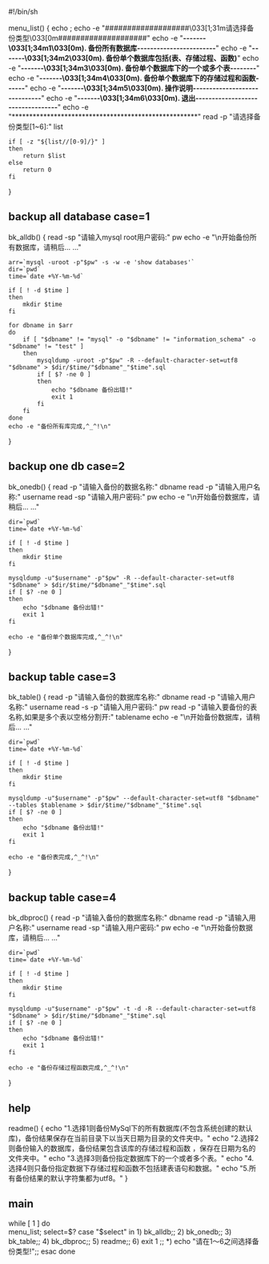 #!/bin/sh


menu_list()
{
    echo  ;
    echo -e "###################\\033[1;31m请选择备份类型\\033[0m####################"
    echo -e "**-------\\033[1;34m1\\033[0m). 备份所有数据库------------------------**"
    echo -e "**-------\\033[1;34m2\\033[0m). 备份单个数据库包括(表、存储过程、函数)**"
    echo -e "**-------\\033[1;34m3\\033[0m). 备份单个数据库下的一个或多个表--------**"
    echo -e "**-------\\033[1;34m4\\033[0m). 备份单个数据库下的存储过程和函数------**"
    echo -e "**-------\\033[1;34m5\\033[0m). 操作说明------------------------------**"
    echo -e "**-------\\033[1;34m6\\033[0m). 退出----------------------------------**"
    echo -e "*****************************************************"
    read -p "请选择备份类型[1~6]:" list
    
    if [ -z "${list//[0-9]/}" ]
    then
        return $list
    else
        return 0
    fi
    
}


## backup all database case=1
bk_alldb()
{
    read -sp "请输入mysql root用户密码:" pw
    echo -e "\n开始备份所有数据库，请稍后... ..."
    
    arr=`mysql -uroot -p"$pw" -s -w -e 'show databases'`
    dir=`pwd`
    time=`date +%Y-%m-%d`
    
    if [ ! -d $time ]
    then
        mkdir $time
    fi

    for dbname in $arr
    do
        if [ "$dbname" != "mysql" -o "$dbname" != "information_schema" -o "$dbname" != "test" ]
        then
            mysqldump -uroot -p"$pw" -R --default-character-set=utf8 "$dbname" > $dir/$time/"$dbname"_"$time".sql
            if [ $? -ne 0 ]
            then
                echo "$dbname 备份出错!"
                exit 1
            fi
        fi
    done
    echo -e "备份所有库完成,^_^!\n"
}

## backup one db case=2
bk_onedb()
{
    read -p "请输入备份的数据名称:" dbname
    read -p "请输入用户名称:" username
    read -sp "请输入用户密码:" pw
    echo -e "\n开始备份数据库，请稍后... ..."
    
    dir=`pwd`
    time=`date +%Y-%m-%d`
    
    if [ ! -d $time ]
    then
        mkdir $time
    fi
    
    mysqldump -u"$username" -p"$pw" -R --default-character-set=utf8 "$dbname" > $dir/$time/"$dbname"_"$time".sql
    if [ $? -ne 0 ]
    then
        echo "$dbname 备份出错!"
        exit 1
    fi

    echo -e "备份单个数据库完成,^_^!\n"
}


## backup table case=3
bk_table()
{
    read -p "请输入备份的数据库名称:" dbname
    read -p "请输入用户名称:" username
    read -s -p "请输入用户密码:" pw
    read -p "请输入要备份的表名称,如果是多个表以空格分割开:" tablename
    echo -e "\n开始备份数据库，请稍后... ..."

    dir=`pwd`
    time=`date +%Y-%m-%d`
    
    if [ ! -d $time ]
    then
        mkdir $time
    fi
    
    mysqldump -u"$username" -p"$pw" --default-character-set=utf8 "$dbname" --tables $tablename > $dir/$time/"$dbname"_"$time".sql
    if [ $? -ne 0 ]
    then
        echo "$dbname 备份出错!"
        exit 1
    fi

    echo -e "备份表完成,^_^!\n"
}

## backup table case=4
bk_dbproc()
{
    read -p "请输入备份的数据库名称:" dbname
    read -p "请输入用户名称:" username
    read -sp "请输入用户密码:" pw
    echo -e "\n开始备份数据库，请稍后... ..."
    
    dir=`pwd`
    time=`date +%Y-%m-%d`
    
    if [ ! -d $time ]
    then
        mkdir $time
    fi
    
    mysqldump -u"$username" -p"$pw" -t -d -R --default-character-set=utf8 "$dbname" > $dir/$time/"$dbname"_"$time".sql
    if [ $? -ne 0 ]
    then
        echo "$dbname 备份出错!"
        exit 1
    fi

    echo -e "备份存储过程函数完成,^_^!\n"
}

## help
readme()
{
    echo  "1.选择1则备份MySql下的所有数据库(不包含系统创建的默认库)，备份结果保存在当前目录下以当天日期为目录的文件夹中。"
    echo  "2.选择2则备份输入的数据库，备份结果包含该库的存储过程和函数 ，保存在日期为名的文件夹中。"
    echo  "3.选择3则备份指定数据库下的一个或者多个表。"
    echo  "4.选择4则只备份指定数据下存储过程和函数不包括建表语句和数据。"
    echo  "5.所有备份结果的默认字符集都为utf8。"
}


## main
while [ 1 ]
do    
    menu_list;
    select=$?    
    case "$select" in
    1)
        bk_alldb;;
    2)
        bk_onedb;;
    3)
        bk_table;;
    4)
        bk_dbproc;;
    5)
        readme;;
    6)
        exit 1 ;;
    *)
        echo "请在1～6之间选择备份类型!";;
    esac
done